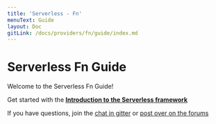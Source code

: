 ```yaml
---
title: 'Serverless - Fn'
menuText: Guide
layout: Doc
gitLink: /docs/providers/fn/guide/index.md
---
```


# Serverless Fn Guide

Welcome to the Serverless Fn Guide!

Get started with the **[Introduction to the Serverless framework](./intro)**

If you have questions, join the [chat in gitter](https://gitter.im/serverless/serverless) or [post over on the forums](http://forum.serverless.com/)
